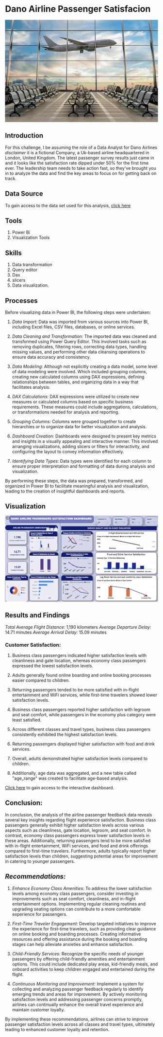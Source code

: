 # Dano Airline Passenger Satisfacion

![](IMG_1548.JPG)

## Introduction
For this challenge, I be assuming the role of a Data Analyst for Dano Airlines *disclaimer* it is a fictional Company, a Uk-based airline headquartered in London, United Kingdom. The latest passenger survey results just came in and it looks like the satisfaction rate dipped under 50% for the first time ever. The leadership team needs to take action fast, so they've brought you in to analyze the data and find the key areas to focus on for getting back on track.

## Data Source

To gain access to the data set used for this analysis, [click here](https://docs.google.com/spreadsheets/d/15Kp-2yfQFNRGJPNOkpMwG-OMX8xVZOJ5VL7f35v7sRQ/edit#gid=1647986900)

## Tools
1. Power Bi
2. Visualization Tools

## Skills
1. Data transformation
2. Query editor
3. Dax
4. slicers
5. Data visualization.

## Processes

Before visualizing data in Power BI, the following steps were undertaken:

1. *Data Import:* Data was imported from various sources into Power BI, including Excel files, CSV files, databases, or online services.

2. *Data Cleaning and Transformation:* The imported data was cleaned and transformed using Power Query Editor. This involved tasks such as removing duplicates, filtering rows, correcting data types, handling missing values, and performing other data cleansing operations to ensure data accuracy and consistency.

3. *Data Modeling:* Although not explicitly creating a data model, some level of data modeling were involved. Which included grouping columns, creating new calculated columns using DAX expressions, defining relationships between tables, and organizing data in a way that facilitates analysis.

4. *DAX Calculations:* DAX expressions were utilized to create new measures or calculated columns based on specific business requirements. These measures could include aggregations, calculations, or transformations needed for analysis and reporting.

5. *Grouping Columns:* Columns were grouped together to create hierarchies or to organize data for better visualization and analysis.

6. *Dashboard Creation:* Dashboards were designed to present key metrics and insights in a visually appealing and interactive manner. This involved arranging visualizations, adding slicers or filters for interactivity, and configuring the layout to convey information effectively.

7. *Identifying Data Types:* Data types were identified for each column to ensure proper interpretation and formatting of data during analysis and visualization.

By performing these steps, the data was prepared, transformed, and organized in Power BI to facilitate meaningful analysis and visualization, leading to the creation of insightful dashboards and reports.


## Visualization

 ![](DANO%20AIRLINE.jpg)

 ## Results and Findings

*Total Average Flight Distance:* 1,190 kilometers
*Average Departure Delay:* 14.71 minutes
*Average Arrival Delay:* 15.09 minutes

### Customer Satisfaction:
1. Business class passengers indicated higher satisfaction levels with cleanliness and gate location, whereas economy class passengers expressed the lowest satisfaction levels.
   
2. Adults generally found online boarding and online booking processes easier compared to children.
   
3.  Returning passengers tended to be more satisfied with in-flight entertainment and WiFi services, while first-time travelers showed lower satisfaction levels.
   
4.  Business class passengers reported higher satisfaction with legroom and seat comfort, while passengers in the economy plus category were least satisfied.
   
5. Across different classes and travel types, business class passengers consistently exhibited the highest satisfaction levels.
 
6. Returning passengers displayed higher satisfaction with food and drink services.
   
7.  Overall, adults demonstrated higher satisfaction levels compared to children.
   
18. Additionally, age data was aggregated, and a new table called "age_range" was created to facilitate age-based analysis.

[Click here](https://github.com/AmaPrecious/Dano_Airline_passenger_satisfacion/blob/main/AIRLINE%20SERVICE%20SATISFACTION%20DASBOARD.pbix) to gain access to the interactive dashboard.

## Conclusion:

In conclusion, the analysis of the airline passenger feedback data reveals several key insights regarding flight experience satisfaction. Business class passengers generally exhibit higher satisfaction levels across various aspects such as cleanliness, gate location, legroom, and seat comfort. In contrast, economy class passengers express lower satisfaction levels in these areas. Additionally, returning passengers tend to be more satisfied with in-flight entertainment, WiFi services, and food and drink offerings compared to first-time travelers. Furthermore, adults typically report higher satisfaction levels than children, suggesting potential areas for improvement in catering to younger passengers. 

## *Recommendations:*

1. *Enhance Economy Class Amenities:* To address the lower satisfaction levels among economy class passengers, consider investing in improvements such as seat comfort, cleanliness, and in-flight entertainment options. Implementing regular cleaning routines and upgrading seating options can contribute to a more comfortable experience for passengers.

2. *First-Time Traveler Engagement:* Develop targeted initiatives to improve the experience for first-time travelers, such as providing clear guidance on online booking and boarding processes. Creating informative resources and offering assistance during the booking and boarding stages can help alleviate anxieties and enhance satisfaction.

3. *Child-Friendly Services:* Recognize the specific needs of younger passengers by offering child-friendly amenities and entertainment options. This could include dedicated play areas, kid-friendly meals, and onboard activities to keep children engaged and entertained during the flight.

4. *Continuous Monitoring and Improvement:* Implement a system for collecting and analyzing passenger feedback regularly to identify emerging trends and areas for improvement. By actively monitoring satisfaction levels and addressing passenger concerns promptly, airlines can continually enhance the overall travel experience and maintain customer loyalty.

By implementing these recommendations, airlines can strive to improve passenger satisfaction levels across all classes and travel types, ultimately leading to enhanced customer loyalty and retention.
